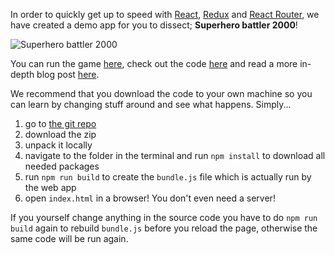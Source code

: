 In order to quickly get up to speed with [React](../react), [Redux](../redux) and [React Router](../react-router), we have created a demo app for you to dissect; **Superhero battler 2000**!

![Superhero battler 2000](https://dl.dropboxusercontent.com/u/2287145/lnu/superherobattler.png)

You can run the game [here](http://blog.krawaller.se/riastart2015/), check out the code [here](https://github.com/krawaller/riastart2015) and read a more in-depth blog post [here](http://blog.krawaller.se/posts/a-react-redux-example-app/).

We recommend that you download the code to your own machine so you can learn by changing stuff around and see what happens. Simply...

1.    go to [the git repo](https://github.com/krawaller/riastart2015)
2.    download the zip
3.    unpack it locally
4.    navigate to the folder in the terminal and run `npm install` to download all needed packages
5.    run `npm run build` to create the `bundle.js` file which is actually run by the web app
6.    open `index.html` in a browser! You don't even need a server!

If you yourself change anything in the source code you have to do `npm run build` again to rebuild `bundle.js` before you reload the page, otherwise the same code will be run again.
